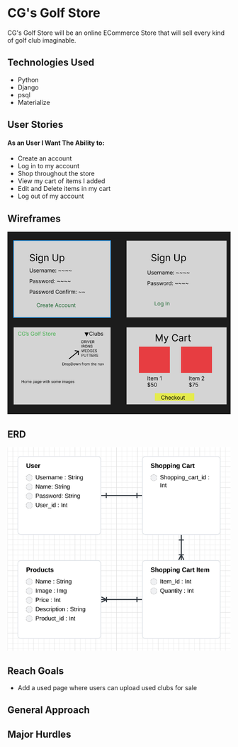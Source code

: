 # CG's Golf Store
CG's Golf Store will be an online ECommerce Store that will sell every kind of golf club imaginable. 

## Technologies Used
- Python
- Django
- psql
- Materialize

## User Stories
#### As an User I Want The Ability to:
- Create an account
- Log in to my account
- Shop throughout the store
- View my cart of items I added
- Edit and Delete items in my cart
- Log out of my account


## Wireframes
![wireframes](./imgs/Wireframes-ECOMM.png)

## ERD
![erd](./imgs/ERD-ECOMM.png)

## Reach Goals
- Add a used page where users can upload used clubs for sale

## General Approach

## Major Hurdles